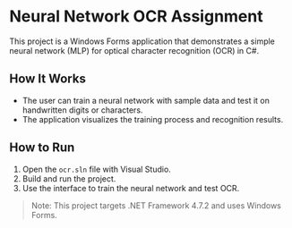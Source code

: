 # Neural Network OCR Assignment

This project is a Windows Forms application that demonstrates a simple neural network (MLP) for optical character recognition (OCR) in C#.

## How It Works
- The user can train a neural network with sample data and test it on handwritten digits or characters.
- The application visualizes the training process and recognition results.

## How to Run
1. Open the `ocr.sln` file with Visual Studio.
2. Build and run the project.
3. Use the interface to train the neural network and test OCR.

> Note: This project targets .NET Framework 4.7.2 and uses Windows Forms. 